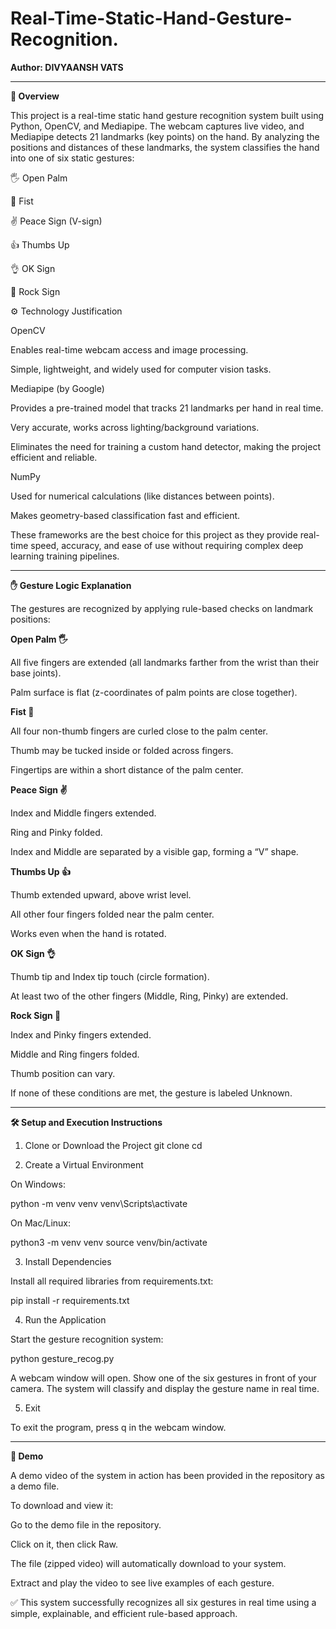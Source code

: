 # **Real-Time-Static-Hand-Gesture-Recognition**.
**Author: DIVYAANSH VATS**

-------------------------------------------------------------------------------------------------------------------------------------------------------------------

**📖 Overview**

This project is a real-time static hand gesture recognition system built using Python, OpenCV, and Mediapipe.
The webcam captures live video, and Mediapipe detects 21 landmarks (key points) on the hand.
By analyzing the positions and distances of these landmarks, the system classifies the hand into one of six static gestures:

🖐️ Open Palm

👊 Fist

✌️ Peace Sign (V-sign)

👍 Thumbs Up

👌 OK Sign

🤘 Rock Sign

⚙️ Technology Justification

OpenCV

Enables real-time webcam access and image processing.

Simple, lightweight, and widely used for computer vision tasks.

Mediapipe (by Google)

Provides a pre-trained model that tracks 21 landmarks per hand in real time.

Very accurate, works across lighting/background variations.

Eliminates the need for training a custom hand detector, making the project efficient and reliable.

NumPy

Used for numerical calculations (like distances between points).

Makes geometry-based classification fast and efficient.

These frameworks are the best choice for this project as they provide real-time speed, accuracy, and ease of use without requiring complex deep learning training pipelines.

-------------------------------------------------------------------------------------------------------------------------------------------------------------------

**✋ Gesture Logic Explanation**

The gestures are recognized by applying rule-based checks on landmark positions:

**Open Palm 🖐️**

All five fingers are extended (all landmarks farther from the wrist than their base joints).

Palm surface is flat (z-coordinates of palm points are close together).

**Fist 👊**

All four non-thumb fingers are curled close to the palm center.

Thumb may be tucked inside or folded across fingers.

Fingertips are within a short distance of the palm center.

**Peace Sign ✌️**

Index and Middle fingers extended.

Ring and Pinky folded.

Index and Middle are separated by a visible gap, forming a “V” shape.

**Thumbs Up 👍**

Thumb extended upward, above wrist level.

All other four fingers folded near the palm center.

Works even when the hand is rotated.

**OK Sign 👌**

Thumb tip and Index tip touch (circle formation).

At least two of the other fingers (Middle, Ring, Pinky) are extended.

**Rock Sign 🤘**

Index and Pinky fingers extended.

Middle and Ring fingers folded.

Thumb position can vary.

If none of these conditions are met, the gesture is labeled Unknown.

-------------------------------------------------------------------------------------------------------------------------------------------------------------------

**🛠️ Setup and Execution Instructions**
1. Clone or Download the Project
git clone <your-repo-link>
cd <your-project-folder>

2. Create a Virtual Environment

On Windows:

python -m venv venv
venv\Scripts\activate


On Mac/Linux:

python3 -m venv venv
source venv/bin/activate

3. Install Dependencies

Install all required libraries from requirements.txt:

pip install -r requirements.txt

4. Run the Application

Start the gesture recognition system:

python gesture_recog.py


A webcam window will open. Show one of the six gestures in front of your camera.
The system will classify and display the gesture name in real time.

5. Exit

To exit the program, press q in the webcam window.


-------------------------------------------------------------------------------------------------------------------------------------------------------------------


**🎥 Demo**

A demo video of the system in action has been provided in the repository as a demo file.

To download and view it:

Go to the demo file in the repository.

Click on it, then click Raw.

The file (zipped video) will automatically download to your system.

Extract and play the video to see live examples of each gesture.

✅ This system successfully recognizes all six gestures in real time using a simple, explainable, and efficient rule-based approach.

